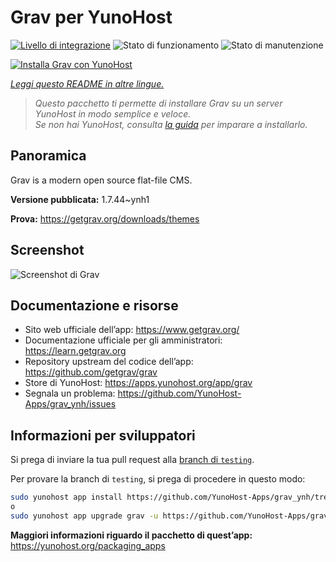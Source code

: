 <!--
N.B.: Questo README è stato automaticamente generato da <https://github.com/YunoHost/apps/tree/master/tools/readme_generator>
NON DEVE essere modificato manualmente.
-->

# Grav per YunoHost

[![Livello di integrazione](https://dash.yunohost.org/integration/grav.svg)](https://dash.yunohost.org/appci/app/grav) ![Stato di funzionamento](https://ci-apps.yunohost.org/ci/badges/grav.status.svg) ![Stato di manutenzione](https://ci-apps.yunohost.org/ci/badges/grav.maintain.svg)

[![Installa Grav con YunoHost](https://install-app.yunohost.org/install-with-yunohost.svg)](https://install-app.yunohost.org/?app=grav)

*[Leggi questo README in altre lingue.](./ALL_README.md)*

> *Questo pacchetto ti permette di installare Grav su un server YunoHost in modo semplice e veloce.*  
> *Se non hai YunoHost, consulta [la guida](https://yunohost.org/install) per imparare a installarlo.*

## Panoramica

Grav is a modern open source flat-file CMS.


**Versione pubblicata:** 1.7.44~ynh1

**Prova:** <https://getgrav.org/downloads/themes>

## Screenshot

![Screenshot di Grav](./doc/screenshots/grav.jpg)

## Documentazione e risorse

- Sito web ufficiale dell’app: <https://www.getgrav.org/>
- Documentazione ufficiale per gli amministratori: <https://learn.getgrav.org>
- Repository upstream del codice dell’app: <https://github.com/getgrav/grav>
- Store di YunoHost: <https://apps.yunohost.org/app/grav>
- Segnala un problema: <https://github.com/YunoHost-Apps/grav_ynh/issues>

## Informazioni per sviluppatori

Si prega di inviare la tua pull request alla [branch di `testing`](https://github.com/YunoHost-Apps/grav_ynh/tree/testing).

Per provare la branch di `testing`, si prega di procedere in questo modo:

```bash
sudo yunohost app install https://github.com/YunoHost-Apps/grav_ynh/tree/testing --debug
o
sudo yunohost app upgrade grav -u https://github.com/YunoHost-Apps/grav_ynh/tree/testing --debug
```

**Maggiori informazioni riguardo il pacchetto di quest’app:** <https://yunohost.org/packaging_apps>
